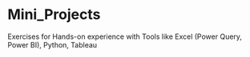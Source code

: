 # Mini_Projects
Exercises for Hands-on experience with Tools like Excel (Power Query, Power BI), Python, Tableau
